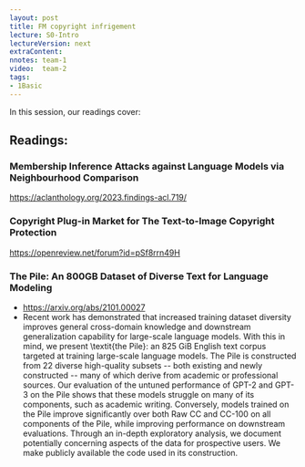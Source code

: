 ```yaml
---
layout: post
title: FM copyright infrigement 
lecture: S0-Intro
lectureVersion: next
extraContent: 
nnotes: team-1
video:  team-2
tags:
- 1Basic
---
```


In this session, our readings cover: 

## Readings: 
### Membership Inference Attacks against Language Models via Neighbourhood Comparison
https://aclanthology.org/2023.findings-acl.719/ 

###  Copyright Plug-in Market for The Text-to-Image Copyright Protection
  https://openreview.net/forum?id=pSf8rrn49H 

### The Pile: An 800GB Dataset of Diverse Text for Language Modeling
  + https://arxiv.org/abs/2101.00027
  + Recent work has demonstrated that increased training dataset diversity improves general cross-domain knowledge and downstream generalization capability for large-scale language models. With this in mind, we present \textit{the Pile}: an 825 GiB English text corpus targeted at training large-scale language models. The Pile is constructed from 22 diverse high-quality subsets -- both existing and newly constructed -- many of which derive from academic or professional sources. Our evaluation of the untuned performance of GPT-2 and GPT-3 on the Pile shows that these models struggle on many of its components, such as academic writing. Conversely, models trained on the Pile improve significantly over both Raw CC and CC-100 on all components of the Pile, while improving performance on downstream evaluations. Through an in-depth exploratory analysis, we document potentially concerning aspects of the data for prospective users. We make publicly available the code used in its construction.


  